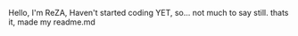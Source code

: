 Hello, I'm ReZA, Haven't started coding YET, so... not much to say still.
thats it, made my readme.md
